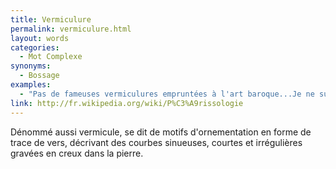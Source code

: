 ```yaml
---
title: Vermiculure
permalink: vermiculure.html
layout: words
categories:
  - Mot Complexe
synonyms:
  - Bossage
examples:
  - "Pas de fameuses vermiculures empruntées à l'art baroque...Je ne suis pas sûr que tout le monde soit sensible à cet art prodromique !"
link: http://fr.wikipedia.org/wiki/P%C3%A9rissologie
---
```


Dénommé aussi vermicule, se dit de motifs d'ornementation en forme de trace de vers, décrivant des courbes sinueuses, courtes et irrégulières gravées en creux dans la pierre.
